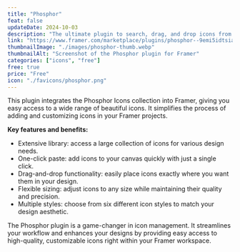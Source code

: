```yaml
---
title: "Phosphor"
feat: false
updateDate: 2024-10-03
description: "The ultimate plugin to search, drag, and drop icons from the Phosphor icon kit into your Framer project."
link: "https://www.framer.com/marketplace/plugins/phosphor--9emi5idtsiarc9bkykvbptlv3/?via=julesvcode"
thumbnailImage: "./images/phosphor-thumb.webp"
thumbnailAlt: "Screenshot of the Phosphor plugin for Framer"
categories: ["icons", "free"]
free: true
price: "Free"
icon: "./favicons/phosphor.png"
---
```


This plugin integrates the Phosphor Icons collection into Framer, giving you easy access to a wide range of beautiful icons. It simplifies the process of adding and customizing icons in your Framer projects.

<b>Key features and benefits:</b>

- Extensive library: access a large collection of icons for various design needs.
- One-click paste: add icons to your canvas quickly with just a single click.
- Drag-and-drop functionality: easily place icons exactly where you want them in your design.
- Flexible sizing: adjust icons to any size while maintaining their quality and precision.
- Multiple styles: choose from six different icon styles to match your design aesthetic.

The Phosphor plugin is a game-changer in icon management. It streamlines your workflow and enhances your designs by providing easy access to high-quality, customizable icons right within your Framer workspace.
